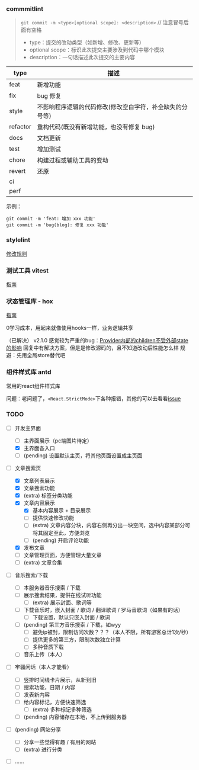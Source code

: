 

### commmitlint 
> `git commit -m <type>[optional scope]: <description>` // 注意冒号后面有空格
> - type：提交的改动类型（如新增、修改、更新等）
> - optional scope：标识此次提交主要涉及到代码中哪个模块
> - description：一句话描述此次提交的主要内容

|type  |描述   |
|----|----|
|feat|	新增功能|
|fix|	bug 修复|
|style|	不影响程序逻辑的代码修改(修改空白字符，补全缺失的分号等)|
|refactor|	重构代码(既没有新增功能，也没有修复 bug)|
|docs|	文档更新|
|test|	增加测试|
|chore|	构建过程或辅助工具的变动|
|revert| 还原 |
|ci     |       |
|perf   |       |

示例：
```shell
git commit -m 'feat: 增加 xxx 功能'
git commit -m 'bug(blog): 修复 xxx 功能'
```

### stylelint
[修改规则](https://stylelint.io/user-guide/rules)

### 测试工具 vitest

[指南](https://cn.vitest.dev/guide/)

### 状态管理库 - hox

[指南](https://hox.js.org/zh/guide/quick-start)

0学习成本，用起来就像使用hooks一样，业务逻辑共享

（已解决）
v2.1.0 感觉较为严重的bug：[Provider内部的children不受外部state的影响](https://github.com/umijs/hox/issues/97)
回复中有解决方案，但是是修改源码的，且不知道改动后性能怎么样
规避：先用全局store替代吧

### 组件样式库 antd

常用的react组件样式库

问题：老问题了，`<React.StrictMode>`下各种报错，其他的可以去看看[issue](https://github.com/ant-design/ant-design/issues)

### TODO

- [ ] 开发主界面
    - [ ] 主界面展示（pc端图片待定）
    - [x] 主界面各入口
    - [ ] (pending) 设置默认主页，将其他页面设置成主页面
- [ ] 文章搜索页
    - [x] 文章列表展示
    - [x] 文章搜索功能
    - [x] (extra) 标签分类功能
    - [x] 文章内容展示
        - [x] 基本内容展示 + 目录展示
        - [ ] 提供快速修改功能
        - [ ] (extra) 文章内容分块，内容右侧再分出一块空间，选中内容某部分可将其固定至此，方便浏览
        - [ ] (pending) 开启评论功能
    - [x] 发布文章
    - [ ] 文章管理页面，方便管理大量文章
    - [ ] (extra) 文章合集
- [ ] 音乐搜索/下载
    - [ ] 本服务器音乐搜索 / 下载
    - [ ] 展示搜索结果，提供在线试听功能
        - [ ] (extra) 展示封面、歌词等
    - [ ] 下载音乐时，嵌入封面 / 歌词 / 翻译歌词 / 罗马音歌词（如果有的话）
        - [ ] 下载设置，默认只嵌入封面 / 歌词
    - [ ] (pending) 第三方音乐搜索 / 下载，如wyy
        - [ ] 避免ip被封，限制访问次数？？？（本人不限，所有游客总计1次/秒）
        - [ ] 提供更多的第三方，限制次数独立计算
        - [ ] 多种音质下载
    - [ ] 音乐上传（本人）
- [ ] 牢骚闲话（本人才能看）
    - [ ] 竖排时间线卡片展示，从新到旧
    - [ ] 搜索功能，日期 / 内容
    - [ ] 发表新内容
    - [ ] 给内容标记，方便快速筛选
        - [ ] (extra) 多种标记多种筛选
    - [ ] (pending) 内容储存在本地，不上传到服务器
- [ ] (pending) 网站分享
    - [ ] 分享一些觉得有趣 / 有用的网站
    - [ ] (extra) 进行分类
- [ ] ......

    